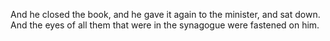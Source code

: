 And he closed the book, and he gave it again to the minister, and sat down. And the eyes of all them that were in the synagogue were fastened on him.

